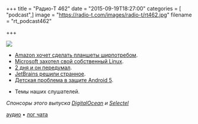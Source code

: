 +++
title = "Радио-Т 462"
date = "2015-09-19T18:27:00"
categories = [ "podcast",]
image = "https://radio-t.com/images/radio-t/rt462.jpg"
filename = "rt_podcast462"

+++

![](https://radio-t.com/images/radio-t/rt462.jpg)

* [Amazon хочет сделать планшеты ширпотребом](http://geektimes.ru/post/262668/).
* [Microsoft захотел свой собственный Linux](http://www.wired.com/2015/09/microsoft-using-linux-run-cloud/).
* [2 дня и он передумал](http://www.businessinsider.com/marco-arment-removes-peace-ad-blocking-iphone-app-from-app-store-2015-9).
* [JetBrains решили странное](http://blog.jetbrains.com/blog/2015/09/18/final-update-on-the-jetbrains-toolbox-announcement/).
* [Детская проблема в защите Android 5](http://www.slate.com/blogs/future_tense/2015/09/17/android_version_5_phone_hack_emergency_number_hack_bypasses_passwords.html).
- Темы наших слушателей.

_Спонсоры этого выпуска [DigitalOcean](https://do.co/radiot) и [Selectel](https://selectel.ru/services/vpc/)_

[аудио](https://cdn.radio-t.com/rt_podcast462.mp3) • [лог чата](http://chat.radio-t.com/logs/radio-t-462.html)
<audio src="https://cdn.radio-t.com/rt_podcast462.mp3" preload="none"></audio>

